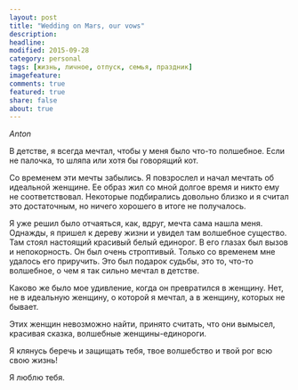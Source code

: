 ```yaml
---
layout: post
title: "Wedding on Mars, our vows"
description: 
headline: 
modified: 2015-09-28
category: personal
tags: [жизнь, личное, отпуск, семья, праздник]
imagefeature:
comments: true
featured: true
share: false
about: true
---
```


*Anton*

В детстве, я всегда мечтал, чтобы у меня было что-то полшебное. Если не палочка, то шляпа или хотя бы говорящий кот.

Со временем эти мечты забылись. Я повзрослел и начал мечтать об идеальной женщине. Ее образ жил со мной долгое время и никто ему не соответствовал. Некоторые подбирались довольно близко и я считал это достаточным, но ничего хорошего в итоге не получалось. 

Я уже решил было отчаяться, как, вдруг, мечта сама нашла меня. Однажды, я пришел к дереву жизни и увидел там волшебное существо. Там стоял настоящий красивый белый единорог. В его глазах был вызов и непокорность. Он был очень строптивый. Только со временем мне удалось его приручить. Это был подарок судьбы, это то, что-то волшебное, о чем я так сильно мечтал в детстве.

Каково же было мое удивление, когда он превратился в женщину. Нет, не в идеальную женщину, о которой я мечтал, а в женщину, которых не бывает.

Этих женщин невозможно найти, принято считать, что они вымысел, красивая сказка, волшебные женщины-единороги.

Я клянусь 
беречь и защищать 
тебя,
твое волшебство
и твой рог
всю свою жизнь!

Я люблю тебя.



